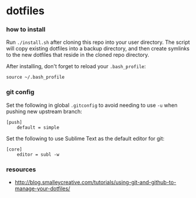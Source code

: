 # dotfiles

### how to install

Run `./install.sh` after cloning this repo into your user directory. The script will
copy existing dotfiles into a backup directory, and then create symlinks to the new
dotfiles that reside in the cloned repo directory.

After installing, don't forget to reload your `.bash_profile`:

```
source ~/.bash_profile
```

### git config

Set the following in global `.gitconfig` to avoid needing to use `-u` when pushing
new upstream branch:

```
[push]
    default = simple
```

Set the following to use Sublime Text as the default editor for git:

```
[core]
	editor = subl -w
```

### resources

- http://blog.smalleycreative.com/tutorials/using-git-and-github-to-manage-your-dotfiles/
